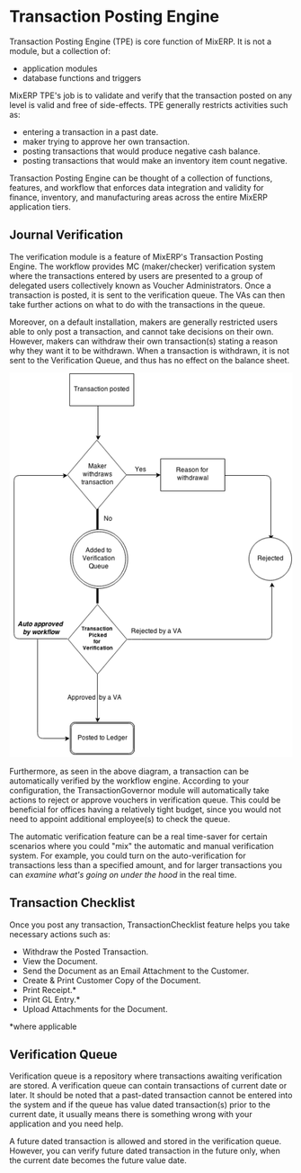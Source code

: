 # Transaction Posting Engine

Transaction Posting Engine (TPE) is core function of MixERP. It is not a module, but a collection of:

- application modules
- database functions and triggers

MixERP TPE's job is to validate and verify that the transaction posted on any level is valid and free of side-effects. TPE generally restricts activities such as:

- entering a transaction in a past date.
- maker trying to approve her own transaction.
- posting transactions that would produce negative cash balance.
- posting transactions that would make an inventory item count negative.

Transaction Posting Engine can be thought of a collection of functions, features, and workflow that enforces data integration and validity for finance, inventory, and manufacturing areas across the entire MixERP application tiers.

## Journal Verification

The verification module is a feature of MixERP's Transaction Posting Engine. The workflow provides MC (maker/checker) verification system where the transactions entered by users are presented to a group of delegated users collectively known as Voucher Administrators. Once a transaction is posted, it is sent to the verification queue. The VAs can then take further actions on what to do with the transactions in the queue.

Moreover, on a default installation, makers are generally restricted users able to only post a transaction, and cannot take decisions on their own. However, makers can withdraw their own transaction(s) stating a reason why they want it to be withdrawn. When a transaction is withdrawn, it is not sent to the Verification Queue, and thus has no effect on the balance sheet.

<img alt="Journal Verification" src="/images/finance/verification-workflow.png">

Furthermore, as seen in the above diagram, a transaction can be automatically verified by the workflow engine. According to your configuration, the TransactionGovernor module will automatically take actions to reject or approve vouchers in verification queue. This could be beneficial for offices having a relatively tight budget, since you would not need to appoint additional employee(s) to check the queue.

The automatic verification feature can be a real time-saver for certain scenarios where you could "mix" the automatic and manual verification system. For example, you could turn on the auto-verification for transactions less than a specified amount, and for larger transactions you can _examine what's going on under the hood_ in the real time.

## Transaction Checklist

Once you post any transaction, TransactionChecklist feature helps you take necessary actions such as:

- Withdraw the Posted Transaction.
- View the Document.
- Send the Document as an Email Attachment to the Customer.
- Create & Print Customer Copy of the Document.
- Print Receipt.\*
- Print GL Entry.\*
- Upload Attachments for the Document.

\*where applicable

## Verification Queue

Verification queue is a repository where transactions awaiting verification are stored. A verification queue can contain transactions of current date or later. It should be noted that a past-dated transaction cannot be entered into the system and if the queue has value dated transaction(s) prior to the current date, it usually means there is something wrong with your application and you need help.

A future dated transaction is allowed and stored in the verification queue. However, you can verify future dated transaction in the future only, when the current date becomes the future value date.
